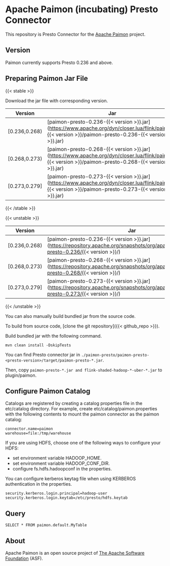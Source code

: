 # Apache Paimon (incubating) Presto Connector

This repository is Presto Connector for the [Apache Paimon](https://paimon.apache.org/) project.

## Version

Paimon currently supports Presto 0.236 and above.

## Preparing Paimon Jar File

{{< stable >}}

Download the jar file with corresponding version.

|     Version      | Jar                                                                                                                                                                                                            |
|------------------|-------------------------------------------------------------------------|
| [0.236,0.268)    | [paimon-presto-0.236-{{< version >}}.jar](https://www.apache.org/dyn/closer.lua/flink/paimon-{{< version >}}/paimon-presto-0.236-{{< version >}}.jar) |
| [0.268,0.273)    | [paimon-presto-0.268-{{< version >}}.jar](https://www.apache.org/dyn/closer.lua/flink/paimon-{{< version >}}/paimon-presto-0.268-{{< version >}}.jar) |
| [0.273,0.279]    | [paimon-presto-0.273-{{< version >}}.jar](https://www.apache.org/dyn/closer.lua/flink/paimon-{{< version >}}/paimon-presto-0.273-{{< version >}}.jar) |

{{< /stable >}}

{{< unstable >}}

|     Version      | Jar                                                                                                                                                                                                            |
|------------------|-------------------------------------------------------------------------|
| [0.236,0.268)    | [paimon-presto-0.236-{{< version >}}.jar](https://repository.apache.org/snapshots/org/apache/paimon/paimon-presto-0.236/{{< version >}}/) |
| [0.268,0.273)    | [paimon-presto-0.268-{{< version >}}.jar](https://repository.apache.org/snapshots/org/apache/paimon/paimon-presto-0.268/{{< version >}}/) |
| [0.273,0.279]    | [paimon-presto-0.273-{{< version >}}.jar](https://repository.apache.org/snapshots/org/apache/paimon/paimon-presto-0.273/{{< version >}}/) |

{{< /unstable >}}

You can also manually build bundled jar from the source code.

To build from source code, [clone the git repository]({{< github_repo >}}).

Build bundled jar with the following command.

```
mvn clean install -DskipTests
```

You can find Presto connector jar in `./paimon-presto/paimon-presto-<presto-version>/target/paimon-presto-*.jar`.

Then, copy `paimon-presto-*.jar and flink-shaded-hadoop-*-uber-*.jar` to plugin/paimon.

## Configure Paimon Catalog

Catalogs are registered by creating a catalog properties file in the etc/catalog directory. For example, create etc/catalog/paimon.properties with the following contents to mount the paimon connector as the paimon catalog:

```
connector.name=paimon
warehouse=file:/tmp/warehouse
```

If you are using HDFS, choose one of the following ways to configure your HDFS:

- set environment variable HADOOP_HOME.
- set environment variable HADOOP_CONF_DIR.
- configure fs.hdfs.hadoopconf in the properties.

You can configure kerberos keytag file when using KERBEROS authentication in the properties.

```
security.kerberos.login.principal=hadoop-user
security.kerberos.login.keytab=/etc/presto/hdfs.keytab
```

## Query

```
SELECT * FROM paimon.default.MyTable
```

## About

Apache Paimon is an open source project of [The Apache Software Foundation](https://apache.org/) (ASF).
